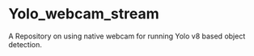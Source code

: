 # Yolo_webcam_stream
A Repository on using native webcam for running Yolo v8 based object detection.
